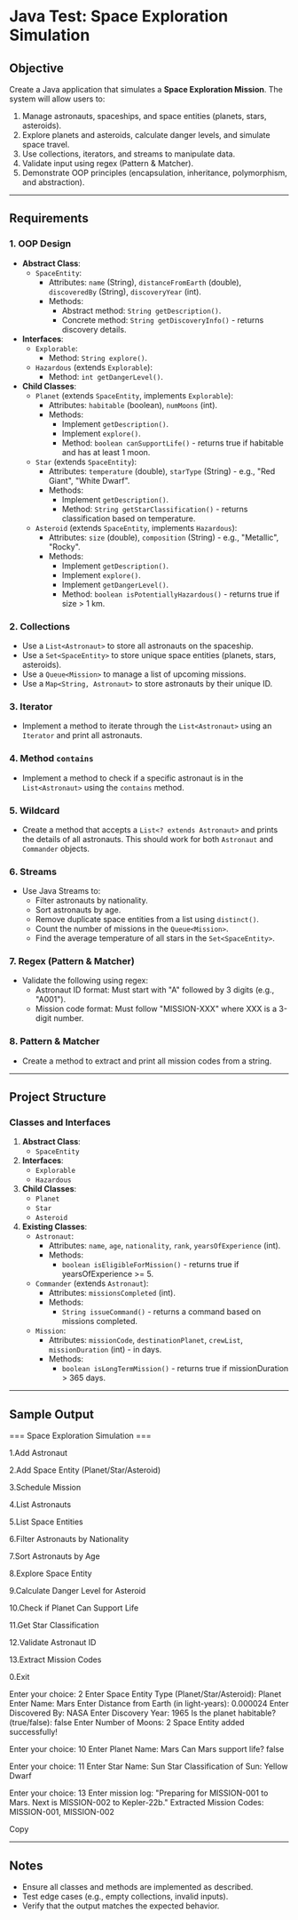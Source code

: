 # Java Test: Space Exploration Simulation

## Objective
Create a Java application that simulates a **Space Exploration Mission**. The system will allow users to:
1. Manage astronauts, spaceships, and space entities (planets, stars, asteroids).
2. Explore planets and asteroids, calculate danger levels, and simulate space travel.
3. Use collections, iterators, and streams to manipulate data.
4. Validate input using regex (Pattern & Matcher).
5. Demonstrate OOP principles (encapsulation, inheritance, polymorphism, and abstraction).

---

## Requirements

### 1. OOP Design
- **Abstract Class**:
  - `SpaceEntity`:
    - Attributes: `name` (String), `distanceFromEarth` (double), `discoveredBy` (String), `discoveryYear` (int).
    - Methods:
      - Abstract method: `String getDescription()`.
      - Concrete method: `String getDiscoveryInfo()` - returns discovery details.
- **Interfaces**:
  - `Explorable`:
    - Method: `String explore()`.
  - `Hazardous` (extends `Explorable`):
    - Method: `int getDangerLevel()`.
- **Child Classes**:
  - `Planet` (extends `SpaceEntity`, implements `Explorable`):
    - Attributes: `habitable` (boolean), `numMoons` (int).
    - Methods:
      - Implement `getDescription()`.
      - Implement `explore()`.
      - Method: `boolean canSupportLife()` - returns true if habitable and has at least 1 moon.
  - `Star` (extends `SpaceEntity`):
    - Attributes: `temperature` (double), `starType` (String) - e.g., "Red Giant", "White Dwarf".
    - Methods:
      - Implement `getDescription()`.
      - Method: `String getStarClassification()` - returns classification based on temperature.
  - `Asteroid` (extends `SpaceEntity`, implements `Hazardous`):
    - Attributes: `size` (double), `composition` (String) - e.g., "Metallic", "Rocky".
    - Methods:
      - Implement `getDescription()`.
      - Implement `explore()`.
      - Implement `getDangerLevel()`.
      - Method: `boolean isPotentiallyHazardous()` - returns true if size > 1 km.

### 2. Collections
- Use a `List<Astronaut>` to store all astronauts on the spaceship.
- Use a `Set<SpaceEntity>` to store unique space entities (planets, stars, asteroids).
- Use a `Queue<Mission>` to manage a list of upcoming missions.
- Use a `Map<String, Astronaut>` to store astronauts by their unique ID.

### 3. Iterator
- Implement a method to iterate through the `List<Astronaut>` using an `Iterator` and print all astronauts.

### 4. Method `contains`
- Implement a method to check if a specific astronaut is in the `List<Astronaut>` using the `contains` method.

### 5. Wildcard
- Create a method that accepts a `List<? extends Astronaut>` and prints the details of all astronauts. This should work for both `Astronaut` and `Commander` objects.

### 6. Streams
- Use Java Streams to:
  - Filter astronauts by nationality.
  - Sort astronauts by age.
  - Remove duplicate space entities from a list using `distinct()`.
  - Count the number of missions in the `Queue<Mission>`.
  - Find the average temperature of all stars in the `Set<SpaceEntity>`.

### 7. Regex (Pattern & Matcher)
- Validate the following using regex:
  - Astronaut ID format: Must start with "A" followed by 3 digits (e.g., "A001").
  - Mission code format: Must follow "MISSION-XXX" where XXX is a 3-digit number.

### 8. Pattern & Matcher
- Create a method to extract and print all mission codes from a string.

---

## Project Structure

### Classes and Interfaces
1. **Abstract Class**:
   - `SpaceEntity`
2. **Interfaces**:
   - `Explorable`
   - `Hazardous`
3. **Child Classes**:
   - `Planet`
   - `Star`
   - `Asteroid`
4. **Existing Classes**:
   - `Astronaut`:
     - Attributes: `name`, `age`, `nationality`, `rank`, `yearsOfExperience` (int).
     - Methods:
       - `boolean isEligibleForMission()` - returns true if yearsOfExperience >= 5.
   - `Commander` (extends `Astronaut`):
     - Attributes: `missionsCompleted` (int).
     - Methods:
       - `String issueCommand()` - returns a command based on missions completed.
   - `Mission`:
     - Attributes: `missionCode`, `destinationPlanet`, `crewList`, `missionDuration` (int) - in days.
     - Methods:
       - `boolean isLongTermMission()` - returns true if missionDuration > 365 days.

---

## Sample Output
=== Space Exploration Simulation ===

1.Add Astronaut

2.Add Space Entity (Planet/Star/Asteroid)

3.Schedule Mission

4.List Astronauts

5.List Space Entities

6.Filter Astronauts by Nationality

7.Sort Astronauts by Age

8.Explore Space Entity

9.Calculate Danger Level for Asteroid

10.Check if Planet Can Support Life

11.Get Star Classification

12.Validate Astronaut ID

13.Extract Mission Codes

0.Exit

Enter your choice: 2
Enter Space Entity Type (Planet/Star/Asteroid): Planet
Enter Name: Mars
Enter Distance from Earth (in light-years): 0.000024
Enter Discovered By: NASA
Enter Discovery Year: 1965
Is the planet habitable? (true/false): false
Enter Number of Moons: 2
Space Entity added successfully!

Enter your choice: 10
Enter Planet Name: Mars
Can Mars support life? false

Enter your choice: 11
Enter Star Name: Sun
Star Classification of Sun: Yellow Dwarf

Enter your choice: 13
Enter mission log: "Preparing for MISSION-001 to Mars. Next is MISSION-002 to Kepler-22b."
Extracted Mission Codes: MISSION-001, MISSION-002

Copy

---

## Notes
- Ensure all classes and methods are implemented as described.
- Test edge cases (e.g., empty collections, invalid inputs).
- Verify that the output matches the expected behavior.
